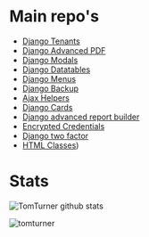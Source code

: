 
# Main repo's

*  [Django Tenants](https://github.com/django-tenants/django-tenants)
*  [Django Advanced PDF](https://github.com/django-advance-utils/django-advanced-pdf)
*  [Django Modals](https://github.com/jonesim/django-modals)
*  [Django Datatables](https://github.com/jonesim/django-datatables)
*  [Django Menus](https://github.com/jonesim/django-menus)
*  [Django Backup](https://github.com/jonesim/django-gdrive-backup)
*  [Ajax Helpers](https://github.com/jonesim/ajax-helpers)
*  [Django Cards](https://github.com/django-advance-utils/django-cards)
*  [Django advanced report builder](https://github.com/django-advance-utils/django-advanced-report-builder)
*  [Encrypted Credentials](https://github.com/jonesim/encrypted-credentials)
*  [Django two factor](https://github.com/jonesim/django-2fa)
*  [HTML Classes](https://github.com/jonesim/html-classes))

# Stats
  ![TomTurner github stats](https://github-readme-stats.vercel.app/api?username=tomturner&show_icons=true&theme=dark&include_all_commits=true)

<p><img align="center" src="https://github-readme-streak-stats.herokuapp.com/?user=tomturner&" alt="tomturner" /></p>
